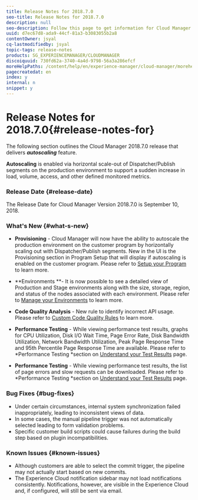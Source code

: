 ```yaml
---
title: Release Notes for 2018.7.0
seo-title: Release Notes for 2018.7.0
description: null
seo-description: Follow this page to get information for Cloud Manager Release 2018.7.0.
uuid: d7ec67d8-ada9-44cf-81a3-b3083055b2a8
contentOwner: jsyal
cq-lastmodifiedby: jsyal
topic-tags: release-notes
products: SG_EXPERIENCEMANAGER/CLOUDMANAGER
discoiquuid: 730fd62a-3740-4a4d-9798-56a3a286efcf
moreHelpPaths: /content/help/en/experience-manager/cloud-manager/morehelp/release-notes;/content/help/en/experience-manager/cloud-manager/morehelp/release-notes
pagecreatedat: en
index: y
internal: n
snippet: y
---
```


# Release Notes for 2018.7.0{#release-notes-for}

The following section outlines the Cloud Manager 2018.7.0 release that delivers ***autoscaling*** feature.

**Autoscaling** is enabled via horizontal scale-out of Dispatcher/Publish segments on the production environment to support a sudden increase in load, volume, access, and other defined monitored metrics.

### Release Date {#release-date}

The Release Date for Cloud Manager Version 2018.7.0 is September 10, 2018.

### What's New {#what-s-new}

* **Provisioning** - Cloud Manager will now have the ability to autoscale the production environment on the customer program by horizontally scaling out with Dispatcher/Publish segments. New in the UI is the Provisioning section in Program Setup that will display if autoscaling is enabled on the customer program. Please refer to [Setup your Program](../using/setting-up-program.md) to learn more.

* **Environments **- It is now possible to see a detailed view of Production and Stage environments along with the size, storage, region, and status of the nodes associated with each environment. Please refer to [Manage your Environments](../using/manage-your-environment.md) to learn more.  

* **Code Quality Analysis** - New rule to identify incorrect API usage. Please refer to [Custom Code Quality Rules](../using/custom-code-quality-rules.md) to learn more.  

* **Performance Testing** - While viewing performance test results, graphs for CPU Utilization, Disk I/O Wait Time, Page Error Rate, Disk Bandwidth Utilization, Network Bandwidth Utilization, Peak Page Response Time and 95th Percentile Page Response Time are available. Please refer to *Performance Testing *section on [Understand your Test Results](../using/understand-your-test-results.md) page.

* **Performance Testing** - While viewing performance test results, the list of page errors and slow requests can be downloaded. Please refer to *Performance Testing *section on [Understand your Test Results](../using/understand-your-test-results.md) page.

### Bug Fixes {#bug-fixes}

* Under certain circumstances, internal system synchronization failed inappropriately, leading to inconsistent views of data.
* In some cases, the manual pipeline trigger was not automatically selected leading to form validation problems.
* Specific customer build scripts could cause failures during the build step based on plugin incompatibilities.

### Known Issues {#known-issues}

* Although customers are able to select the commit trigger, the pipeline may not actually start based on new commits.
* The Experience Cloud notification sidebar may not load notifications consistently. Notifications, however, are visible in the Experience Cloud and, if configured, will still be sent via email.


